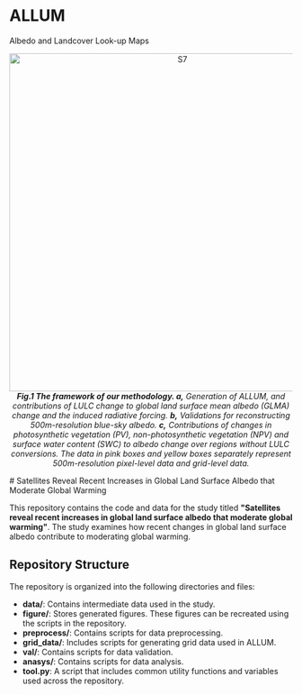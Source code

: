 # ALLUM
Albedo and Landcover Look-up Maps

<p align="center">
  <img src="https://github.com/Houzy116/ALLUM/assets/131630519/627ea61b-e45c-4ceb-a9b7-bdc427f8fc9c" alt="S7" width="600">
   <br>
  <em><strong>Fig.1 The framework of our methodology. a,</strong> Generation of ALLUM, and contributions of LULC change to global land surface mean albedo (GLMA) change and the induced radiative forcing. <strong>b,</strong> Validations for reconstructing 500m-resolution blue-sky albedo. <strong>c,</strong> Contributions of changes in photosynthetic vegetation (PV), non-photosynthetic vegetation (NPV) and surface water content (SWC) to albedo change over regions without LULC conversions. The data in pink boxes and yellow boxes separately represent 500m-resolution pixel-level data and grid-level data.</em>
</p>
# Satellites Reveal Recent Increases in Global Land Surface Albedo that Moderate Global Warming

This repository contains the code and data for the study titled **"Satellites reveal recent increases in global land surface albedo that moderate global warming"**. The study examines how recent changes in global land surface albedo contribute to moderating global warming.

## Repository Structure

The repository is organized into the following directories and files:

- **data/**: Contains intermediate data used in the study.
- **figure/**: Stores generated figures. These figures can be recreated using the scripts in the repository.
- **preprocess/**: Contains scripts for data preprocessing.
- **grid_data/**: Includes scripts for generating grid data used in ALLUM.
- **val/**: Contains scripts for data validation.
- **anasys/**: Contains scripts for data analysis.
- **tool.py**: A script that includes common utility functions and variables used across the repository.

